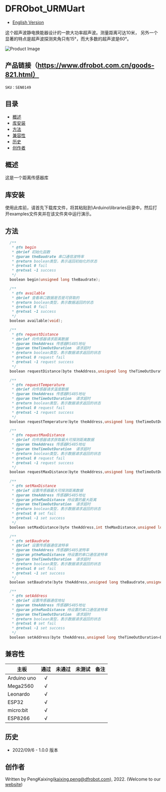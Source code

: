 # DFRObot_URMUart
- [English Version](./README.md)

这个超声波静电换能器设计的一款大功率超声波。测量距离可达10米， 另外一个显著的特点是超声波探测夹角只有15°，而大多数的超声波是60°。

![Product Image](./resources/images/SEN0001.png)

## 产品链接（https://www.dfrobot.com.cn/goods-821.html）

    SKU：SEN0149

## 目录

  * [概述](#概述)
  * [库安装](#库安装)
  * [方法](#方法)
  * [兼容性](#兼容性)
  * [历史](#历史)
  * [创作者](#创作者)

## 概述

这是一个距离传感器库

## 库安装

使用此库前，请首先下载库文件，将其粘贴到\Arduino\libraries目录中，然后打开examples文件夹并在该文件夹中运行演示。

## 方法

```C++
  /**
   * @fn begin
   * @brief 初始化函数
   * @param theBaudrate 串口通信波特率
   * @return boolean类型，表示返回初始化的状态
   * @retval 0 fail
   * @retval -1 success
   */
  boolean begin(unsigned long theBaudrate);

  /**
   * @fn available
   * @brief 查看串口数据是否是可获取的
   * @return boolean类型，表示数据返回的状态
   * @retval 0 fail
   * @retval -1 success
   */
  boolean available(void);

  /**
   * @fn requestDistance
   * @brief 向传感器请求距离数据
   * @param theAddress 传感器RS485地址
   * @param theTimeOutDuration  请求超时 
   * @return boolean类型，表示数据请求返回的状态
   * @retval 0 request fail
   * @retval -1 request success
   */
  boolean requestDistance(byte theAddress,unsigned long theTimeOutDuration=DefaultTimeOutDuration);

  /**
   * @fn requestTemperature
   * @brief 向传感器请求温度数据
   * @param theAddress 传感器RS485地址
   * @param theTimeOutDuration  请求超时 
   * @return boolean类型，表示数据请求返回的状态
   * @retval 0 request fail
   * @retval -1 request success
   */
  boolean requestTemperature(byte theAddress,unsigned long theTimeOutDuration=DefaultTimeOutDuration);

  /**
   * @fn requestMaxDistance
   * @brief 向传感器请求获取最大可探测距离数据
   * @param theAddress 传感器RS485地址
   * @param theTimeOutDuration  请求超时 
   * @return boolean类型，表示数据请求返回的状态
   * @retval 0 request fail
   * @retval -1 request success
   */
  boolean requestMaxDistance(byte theAddress,unsigned long theTimeOutDuration=DefaultTimeOutDuration);
  
  /**
   * @fn setMaxDistance
   * @brief 设置传感器最大可探测距离数据
   * @param theAddress 传感器RS485地址
   * @param ptheMaxDistance 待设置的最大距离
   * @param theTimeOutDuration  请求超时 
   * @return boolean类型，表示数据请求返回的状态
   * @retval 0 set fail
   * @retval -1 set success
   */
  boolean setMaxDistance(byte theAddress,int theMaxDistance,unsigned long theTimeOutDuration=DefaultTimeOutDuration);

  /**
   * @fn setBaudrate
   * @brief 设置传感器通信波特率
   * @param theAddress 传感器RS485波特率
   * @param ptheMaxDistance 待设置的串口通信波特率
   * @param theTimeOutDuration  请求超时 
   * @return boolean类型，表示数据请求返回的状态
   * @retval 0 set fail
   * @retval -1 set success
   */
  boolean setBaudrate(byte theAddress,unsigned long theBaudrate,unsigned long theTimeOutDuration=DefaultTimeOutDuration);

  /**
   * @fn setAddress
   * @brief 设置传感器通信地址
   * @param theAddress 传感器RS485地址
   * @param ptheMaxDistance 待设置的串口通信波特率
   * @param theTimeOutDuration  请求超时 
   * @return boolean类型，表示数据请求返回的状态
   * @retval 0 set fail
   * @retval -1 set success
   */
  boolean setAddress(byte theAddress,unsigned long theTimeOutDuration=DefaultTimeOutDuration);
```

## 兼容性

主板               | 通过  | 未通过   | 未测试   | 备注
------------------ | :----------: | :----------: | :---------: | -----
Arduino uno        |      √       |              |             | 
Mega2560        |      √       |              |             | 
Leonardo        |      √       |              |             | 
ESP32           |      √       |              |             | 
micro:bit        |      √       |              |             | 
ESP8266         |      √       |              |             |

## 历史

- 2022/09/6 - 1.0.0 版本

## 创作者

Written by PengKaixing(kaixing.peng@dfrobot.com), 2022. (Welcome to our [website](https://www.dfrobot.com/))






